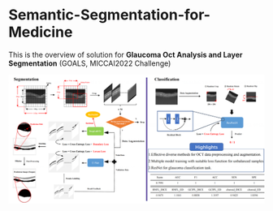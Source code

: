 # Semantic-Segmentation-for-Medicine
This is the overview of solution for **Glaucoma Oct Analysis and Layer Segmentation** (GOALS, MICCAI2022 Challenge)

![img](imgs/overview.png)
